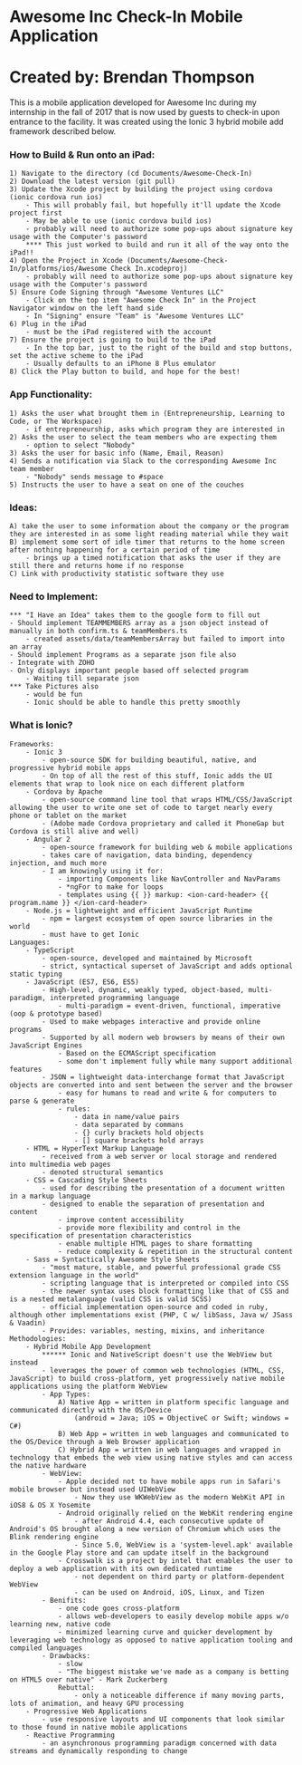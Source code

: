# Awesome Inc Check-In Mobile Application
# Created by: Brendan Thompson

This is a mobile application developed for Awesome Inc during my internship in the fall of 2017 that is now used by guests to check-in upon entrance to the facility. It was created using the Ionic 3 hybrid mobile add framework described below.

### How to Build & Run onto an iPad:

	1) Navigate to the directory (cd Documents/Awesome-Check-In)
	2) Download the latest version (git pull)
	3) Update the Xcode project by building the project using cordova (ionic cordova run ios)
		- This will probably fail, but hopefully it'll update the Xcode project first
		- May be able to use (ionic cordova build ios)
		- probably will need to authorize some pop-ups about signature key usage with the Computer's password
		**** This just worked to build and run it all of the way onto the iPad!!
	4) Open the Project in Xcode (Documents/Awesome-Check-In/platforms/ios/Awesome Check In.xcodeproj)
		- probably will need to authorize some pop-ups about signature key usage with the Computer's password
	5) Ensure Code Signing through "Awesome Ventures LLC"
		- Click on the top item "Awesome Check In" in the Project Navigator window on the left hand side
		- In "Signing" ensure "Team" is "Awesome Ventures LLC"
	6) Plug in the iPad
		- must be the iPad registered with the account
	7) Ensure the project is going to build to the iPad
		- In the top bar, just to the right of the build and stop buttons, set the active scheme to the iPad
		- Usually defaults to an iPhone 8 Plus emulator
	8) Click the Play button to build, and hope for the best!

### App Functionality:

	1) Asks the user what brought them in (Entrepreneurship, Learning to Code, or The Workspace)
		- if entrepreneurship, asks which program they are interested in
	2) Asks the user to select the team members who are expecting them
		- option to select "Nobody"
	3) Asks the user for basic info (Name, Email, Reason)
	4) Sends a notification via Slack to the corresponding Awesome Inc team member
		- "Nobody" sends message to #space
	5) Instructs the user to have a seat on one of the couches

### Ideas:

	A) take the user to some information about the company or the program they are interested in as some light reading material while they wait
	B) implement some sort of idle timer that returns to the home screen after nothing happening for a certain period of time
		- brings up a timed notification that asks the user if they are still there and returns home if no response
	C) Link with productivity statistic software they use

### Need to Implement:

	*** "I Have an Idea" takes them to the google form to fill out
	- Should implement TEAMMEMBERS array as a json object instead of manually in both confirm.ts & teamMembers.ts
		- created assets/data/teamMembersArray but failed to import into an array
	- Should implement Programs as a separate json file also
	- Integrate with ZOHO
	- Only displays important people based off selected program
		- Waiting till separate json
	*** Take Pictures also
		- would be fun
		- Ionic should be able to handle this pretty smoothly

### What is Ionic?

	Frameworks:
		- Ionic 3
			- open-source SDK for building beautiful, native, and progressive hybrid mobile apps
			- On top of all the rest of this stuff, Ionic adds the UI elements that wrap to look nice on each different platform
		- Cordova by Apache
			- open-source command line tool that wraps HTML/CSS/JavaScript allowing the user to write one set of code to target nearly every phone or tablet on the market
			- (Adobe made Cordova proprietary and called it PhoneGap but Cordova is still alive and well)
		- Angular 2
			- open-source framework for building web & mobile applications
			- takes care of navigation, data binding, dependency injection, and much more
			- I am knowingly using it for:
				- importing Components like NavController and NavParams
				- *ngFor to make for loops
				- templates using {{ }} markup: <ion-card-header> {{ program.name }} </ion-card-header>
		- Node.js = lightweight and efficient JavaScript Runtime
			- npm = largest ecosystem of open source libraries in the world
			- must have to get Ionic
	Languages:
		- TypeScript
			- open-source, developed and maintained by Microsoft
			- strict, syntactical superset of JavaScript and adds optional static typing
		- JavaScript (ES7, ES6, ES5)
			- High-level, dynamic, weakly typed, object-based, multi-paradigm, interpreted programming language
				- multi-paradigm = event-driven, functional, imperative (oop & prototype based)
			- Used to make webpages interactive and provide online programs
			- Supported by all modern web browsers by means of their own JavaScript Engines
				- Based on the ECMAScript specification
				- some don't implement fully while many support additional features
			- JSON = lightweight data-interchange format that JavaScript objects are converted into and sent between the server and the browser
				- easy for humans to read and write & for computers to parse & generate
				- rules:
					- data in name/value pairs
					- data separated by commans
					- {} curly brackets hold objects
					- [] square brackets hold arrays
		- HTML = HyperText Markup Language
			- received from a web server or local storage and rendered into multimedia web pages
			- denoted structural semantics
		- CSS = Cascading Style Sheets
			- used for describing the presentation of a document written in a markup language
			- designed to enable the separation of presentation and content
				- improve content accessibility
				- provide more flexibility and control in the specification of presentation characteristics
				- enable multiple HTML pages to share formatting
				- reduce complexity & repetition in the structural content
		- Sass = Syntactically Awesome Style Sheets
			- "most mature, stable, and powerful professional grade CSS extension language in the world"
			- scripting language that is interpreted or compiled into CSS
			- the newer syntax uses block formatting like that of CSS and is a nested metalanguage (valid CSS is valid SCSS)
			- official implementation open-source and coded in ruby, although other implementations exist (PHP, C w/ libSass, Java w/ JSass & Vaadin)
			- Provides: variables, nesting, mixins, and inheritance
	Methodologies:
		- Hybrid Mobile App Development
			****** Ionic and NativeScript doesn't use the WebView but instead
			- leverages the power of common web technologies (HTML, CSS, JavaScript) to build cross-platform, yet progressively native mobile applications using the platform WebView
			- App Types:
				A) Native App = written in platform specific language and communicated directly with the OS/Device
					(android = Java; iOS = ObjectiveC or Swift; windows = C#)
				B) Web App = written in web languages and communicated to the OS/Device through a Web Browser application
				C) Hybrid App = written in web languages and wrapped in technology that embeds the web view using native styles and can access the native hardware
			- WebView:
				- Apple decided not to have mobile apps run in Safari's mobile browser but instead used UIWebView
					- Now they use WKWebView as the modern WebKit API in iOS8 & OS X Yosemite
				- Android originally relied on the WebKit rendering engine
					- after Android 4.4, each consecutive update of Android's OS brought along a new version of Chromium which uses the Blink rendering engine
					- Since 5.0, WebView is a 'system-level.apk' available in the Google Play store and can update itself in the background
				- Crosswalk is a project by intel that enables the user to deploy a web application with its own dedicated runtime
					- not dependent on third party or platform-dependent WebView
					- can be used on Android, iOS, Linux, and Tizen
			- Benifits:
				- one code goes cross-platform
				- allows web-developers to easily develop mobile apps w/o learning new, native code
				- minimized learning curve and quicker development by leveraging web technology as opposed to native application tooling and compiled languages
			- Drawbacks:
				- slow
				- "The biggest mistake we've made as a company is betting on HTML5 over native" - Mark Zuckerberg
				Rebuttal:
					- only a noticeable difference if many moving parts, lots of animation, and heavy GPU processing
		- Progressive Web Applications
			- use responsive layouts and UI components that look similar to those found in native mobile applications
		- Reactive Programming
			- an asynchronous programming paradigm concerned with data streams and dynamically responding to change